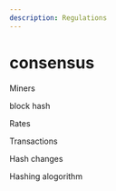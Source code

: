 ```yaml
---
description: Regulations
---
```


# consensus

Miners

block hash&#x20;

Rates

Transactions

Hash changes

Hashing alogorithm
